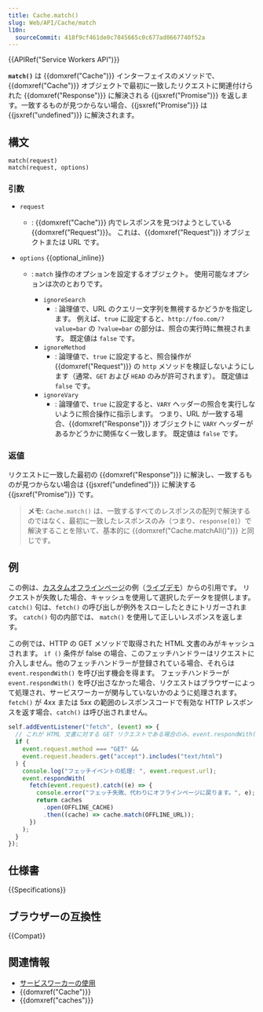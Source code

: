 ```yaml
---
title: Cache.match()
slug: Web/API/Cache/match
l10n:
  sourceCommit: 418f9cf461de0c7845665c0c677ad0667740f52a
---
```


{{APIRef("Service Workers API")}}

**`match()`** は {{domxref("Cache")}} インターフェイスのメソッドで、{{domxref("Cache")}} オブジェクトで最初に一致したリクエストに関連付けられた {{domxref("Response")}} に解決される {{jsxref("Promise")}} を返します。一致するものが見つからない場合、{{jsxref("Promise")}} は {{jsxref("undefined")}} に解決されます。

## 構文

```js-nolint
match(request)
match(request, options)
```

### 引数

- `request`
  - : {{domxref("Cache")}} 内でレスポンスを見つけようとしている {{domxref("Request")}}。 これは、{{domxref("Request")}} オブジェクトまたは URL です。
- `options` {{optional_inline}}

  - : `match` 操作のオプションを設定するオブジェクト。 使用可能なオプションは次のとおりです。

    - `ignoreSearch`
      - : 論理値で、URL のクエリー文字列を無視するかどうかを指定します。 例えば、`true` に設定すると、`http://foo.com/?value=bar` の `?value=bar` の部分は、照合の実行時に無視されます。 既定値は `false` です。
    - `ignoreMethod`
      - : 論理値で、`true` に設定すると、照合操作が {{domxref("Request")}} の `http` メソッドを検証しないようにします（通常、`GET` および `HEAD` のみが許可されます）。 既定値は `false` です。
    - `ignoreVary`
      - : 論理値で、`true` に設定すると、`VARY` ヘッダーの照合を実行しないように照合操作に指示します。 つまり、URL が一致する場合、{{domxref("Response")}} オブジェクトに `VARY` ヘッダーがあるかどうかに関係なく一致します。 既定値は `false` です。

### 返値

リクエストに一致した最初の {{domxref("Response")}} に解決し、一致するものが見つからない場合は {{jsxref("undefined")}} に解決する {{jsxref("Promise")}} です。

> **メモ:** `Cache.match()` は、一致するすべてのレスポンスの配列で解決するのではなく、最初に一致したレスポンスのみ（つまり、`response[0]`）で解決することを除いて、基本的に {{domxref("Cache.matchAll()")}} と同じです。

## 例

この例は、[カスタムオフラインページ](https://github.com/GoogleChrome/samples/blob/gh-pages/service-worker/custom-offline-page/service-worker.js)の例（[ライブデモ](https://googlechrome.github.io/samples/service-worker/custom-offline-page/index.html)）からの引用です。 リクエストが失敗した場合、キャッシュを使用して選択したデータを提供します。 `catch()` 句は、`fetch()` の呼び出しが例外をスローしたときにトリガーされます。 `catch()` 句の内部では、 `match()` を使用して正しいレスポンスを返します。

この例では、HTTP の GET メソッドで取得された HTML 文書のみがキャッシュされます。 `if ()` 条件が false の場合、このフェッチハンドラーはリクエストに介入しません。他のフェッチハンドラーが登録されている場合、それらは `event.respondWith()` を呼び出す機会を得ます。 フェッチハンドラーが `event.respondWith()` を呼び出さなかった場合、リクエストはブラウザーによって処理され、サービスワーカーが関与していないかのように処理されます。 `fetch()` が 4xx または 5xx の範囲のレスポンスコードで有効な HTTP レスポンスを返す場合、`catch()` は呼び出されません。

```js
self.addEventListener("fetch", (event) => {
  // これが HTML 文書に対する GET リクエストである場合のみ、event.respondWith() を呼び出します。
  if (
    event.request.method === "GET" &&
    event.request.headers.get("accept").includes("text/html")
  ) {
    console.log("フェッチイベントの処理: ", event.request.url);
    event.respondWith(
      fetch(event.request).catch((e) => {
        console.error("フェッチ失敗、代わりにオフラインページに戻ります。", e);
        return caches
          .open(OFFLINE_CACHE)
          .then((cache) => cache.match(OFFLINE_URL));
      })
    );
  }
});
```

## 仕様書

{{Specifications}}

## ブラウザーの互換性

{{Compat}}

## 関連情報

- [サービスワーカーの使用](/ja/docs/Web/API/Service_Worker_API/Using_Service_Workers)
- {{domxref("Cache")}}
- {{domxref("caches")}}
